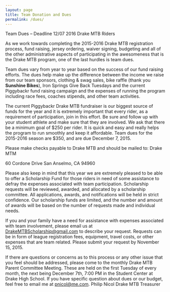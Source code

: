 ```yaml
---
layout: page
title: Team Donation and Dues
permalink: /dues/
---
```


Team Dues – Deadline 12/07 2016 Drake MTB Riders

As we work towards completing the 2015-2016 Drake MTB registration process, fund raising, jersey ordering, waiver signing, budgeting and all of the other administrative aspects of participating in the awesomeness that is the Drake MTB program, one of the last hurdles is team dues.

Team dues vary from year to year based on the success of our fund raising efforts. The dues help make up the difference between the income we raise from our team sponsors, clothing & swag sales, bike raffle (thank you **Sunshine Bikes**), Iron Springs Give Back Tuesdays and the current Piggybackr fund raising campaign and the expenses of running the program including race fees, coaches stipends, and other team activities.

The current Piggybackr Drake MTB fundraiser is our biggest source of funds for the year and it is extremely important that every rider, as a requirement of participation, join in this effort. Be sure and follow up with your student athlete and make sure that they are involved. We ask that there be a minimum goal of $250 per rider. It is quick and easy and really helps the program to run smoothly and keep it affordable. Team dues for the 2015-2016 season are $350, and are due December 7, 2015.

Please make checks payable to Drake MTB and should be mailed to: Drake MTM

60 Cordone Drive San Anselmo, CA 94960

Please also keep in mind that this year we are extremely pleased to be able to offer a Scholarship Fund for those riders in need of some assistance to defray the expenses associated with team participation. Scholarship requests will be reviewed, awarded, and allocated by a scholarship committee. All applications, awards, and notifications will be held in strict confidence. Our scholarship funds are limited, and the number and amount of awards will be based on the number of requests made and individual needs.

If you and your family have a need for assistance with expenses associated with team involvement, please email us at DrakeMTBScholarship@gmail.com to describe your request. Requests can be in form of league registration fees, equipment, travel costs, or other expenses that are team related. Please submit your request by November 15, 2015.

If there are questions or concerns as to this process or any other issue that you feel should be addressed, please come to the monthly Drake MTB Parent Committee Meeting. These are held on the first Tuesday of every month, the next being December 7th, 7:00 PM in the Student Center at Drake High School. If you have specific question about dues or our budget, feel free to email me at pnicol@me.com. Philip Nicol Drake MTB Treasurer
